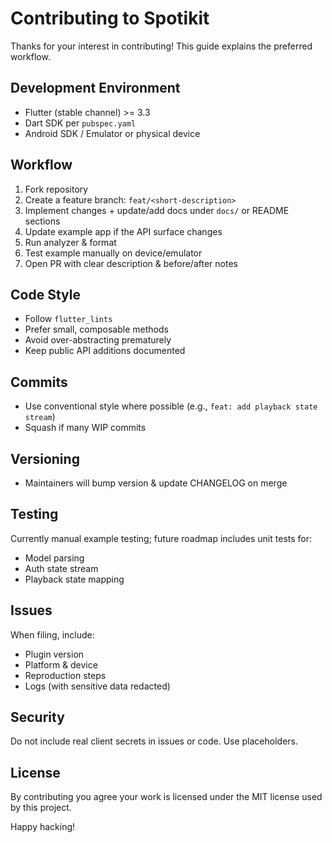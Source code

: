 # Contributing to Spotikit

Thanks for your interest in contributing! This guide explains the preferred workflow.

## Development Environment
- Flutter (stable channel) >= 3.3
- Dart SDK per `pubspec.yaml`
- Android SDK / Emulator or physical device

## Workflow
1. Fork repository
2. Create a feature branch: `feat/<short-description>`
3. Implement changes + update/add docs under `docs/` or README sections
4. Update example app if the API surface changes
5. Run analyzer & format
6. Test example manually on device/emulator
7. Open PR with clear description & before/after notes

## Code Style
- Follow `flutter_lints`
- Prefer small, composable methods
- Avoid over-abstracting prematurely
- Keep public API additions documented

## Commits
- Use conventional style where possible (e.g., `feat: add playback state stream`)
- Squash if many WIP commits

## Versioning
- Maintainers will bump version & update CHANGELOG on merge

## Testing
Currently manual example testing; future roadmap includes unit tests for:
- Model parsing
- Auth state stream
- Playback state mapping

## Issues
When filing, include:
- Plugin version
- Platform & device
- Reproduction steps
- Logs (with sensitive data redacted)

## Security
Do not include real client secrets in issues or code. Use placeholders.

## License
By contributing you agree your work is licensed under the MIT license used by this project.

Happy hacking!

